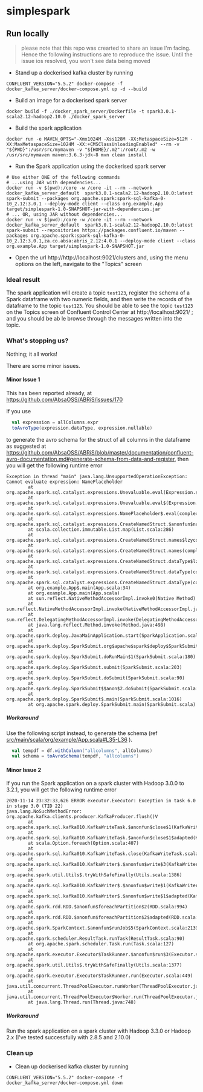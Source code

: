 # simplespark

## Run locally

> please note that this repo was crearted to share an issue I'm facing. Hence the following instructions are to reproduce the issue. Until the issue ios resolved, you won't see data being moved

- Stand up a dockerised kafka cluster by running 
```shell script
CONFLUENT_VERSION="5.5.2" docker-compose -f docker_kafka_server/docker-compose.yml up -d --build
```

- Build an image for a dockerised spark server
```shell script
docker build -f ./docker_spark_server/Dockerfile -t spark3.0.1-scala2.12-hadoop2.10.0 ./docker_spark_server
```

- Build the spark application
```shell script
docker run -e MAVEN_OPTS="-Xmx1024M -Xss128M -XX:MetaspaceSize=512M -XX:MaxMetaspaceSize=1024M -XX:+CMSClassUnloadingEnabled" --rm -v "${PWD}":/usr/src/mymaven -v "${HOME}/.m2":/root/.m2 -w /usr/src/mymaven maven:3.6.3-jdk-8 mvn clean install
```
- Run the Spark application using the dockerised spark server
```shell script
# Use either ONE of the following commands
# ...using JAR with dependencies...
docker run -v $(pwd):/core -w /core -it --rm --network docker_kafka_server_default  spark3.0.1-scala2.12-hadoop2.10.0:latest spark-submit --packages org.apache.spark:spark-sql-kafka-0-10_2.12:3.0.1 --deploy-mode client --class org.example.App target/simplespark-1.0-SNAPSHOT-jar-with-dependencies.jar
# ... OR, using JAR without dependencies...
docker run -v $(pwd):/core -w /core -it --rm --network docker_kafka_server_default  spark3.0.1-scala2.12-hadoop2.10.0:latest spark-submit --repositories https://packages.confluent.io/maven --packages org.apache.spark:spark-sql-kafka-0-10_2.12:3.0.1,za.co.absa:abris_2.12:4.0.1 --deploy-mode client --class org.example.App target/simplespark-1.0-SNAPSHOT.jar
```
- Open the url http://http://localhost:9021/clusters and, using the menu options on the left, navigate to the "Topics" screen

### Ideal result

The spark application will create a topic `test123`, register the schema of a Spark dataframe with two numeric fields, and then write the records of the dataframe to the topic `test123`. You should be able to see the topic `test123` on the Topics screen of Confluent Control Center at http://localhost:9021/ ; and you should be ab le browse through the messages written into the topic. 

### What's stopping us?

Nothing; it all works!

There are some minor issues. 

#### Minor Issue 1

This has been reported already, at https://github.com/AbsaOSS/ABRiS/issues/170

If you use 
```scala
  val expression = allColumns.expr
  toAvroType(expression.dataType, expression.nullable)
```
to generate the avro schema for the struct of all columns in the dataframe as suggested at https://github.com/AbsaOSS/ABRiS/blob/master/documentation/confluent-avro-documentation.md#generate-schema-from-data-and-register, then you will get the following runtime error
```text
Exception in thread "main" java.lang.UnsupportedOperationException: Cannot evaluate expression: NamePlaceholder
        at org.apache.spark.sql.catalyst.expressions.Unevaluable.eval(Expression.scala:301)
        at org.apache.spark.sql.catalyst.expressions.Unevaluable.eval$(Expression.scala:300)
        at org.apache.spark.sql.catalyst.expressions.NamePlaceholder$.eval(complexTypeCreator.scala:302)
        at org.apache.spark.sql.catalyst.expressions.CreateNamedStruct.$anonfun$names$1(complexTypeCreator.scala:377)
        at scala.collection.immutable.List.map(List.scala:286)
        at org.apache.spark.sql.catalyst.expressions.CreateNamedStruct.names$lzycompute(complexTypeCreator.scala:377)
        at org.apache.spark.sql.catalyst.expressions.CreateNamedStruct.names(complexTypeCreator.scala:377)
        at org.apache.spark.sql.catalyst.expressions.CreateNamedStruct.dataType$lzycompute(complexTypeCreator.scala:384)
        at org.apache.spark.sql.catalyst.expressions.CreateNamedStruct.dataType(complexTypeCreator.scala:383)
        at org.apache.spark.sql.catalyst.expressions.CreateNamedStruct.dataType(complexTypeCreator.scala:372)
        at org.example.App$.main(App.scala:34)
        at org.example.App.main(App.scala)
        at sun.reflect.NativeMethodAccessorImpl.invoke0(Native Method)
        at sun.reflect.NativeMethodAccessorImpl.invoke(NativeMethodAccessorImpl.java:62)
        at sun.reflect.DelegatingMethodAccessorImpl.invoke(DelegatingMethodAccessorImpl.java:43)
        at java.lang.reflect.Method.invoke(Method.java:498)
        at org.apache.spark.deploy.JavaMainApplication.start(SparkApplication.scala:52)
        at org.apache.spark.deploy.SparkSubmit.org$apache$spark$deploy$SparkSubmit$$runMain(SparkSubmit.scala:928)
        at org.apache.spark.deploy.SparkSubmit.doRunMain$1(SparkSubmit.scala:180)
        at org.apache.spark.deploy.SparkSubmit.submit(SparkSubmit.scala:203)
        at org.apache.spark.deploy.SparkSubmit.doSubmit(SparkSubmit.scala:90)
        at org.apache.spark.deploy.SparkSubmit$$anon$2.doSubmit(SparkSubmit.scala:1007)
        at org.apache.spark.deploy.SparkSubmit$.main(SparkSubmit.scala:1016)
        at org.apache.spark.deploy.SparkSubmit.main(SparkSubmit.scala)
```

##### Workaround
Use the following script instead, to generate the schema (ref [src/main/scala/org/example/App.scala#L35-L36](blob/spark3.0.1-scala2.12-hadoop2.10.0-abris4.0.1/src/main/scala/org/example/App.scala#L35-L36) ).
```scala
  val tempdf = df.withColumn("allcolumns", allColumns)
  val schema = toAvroSchema(tempdf, "allcolumns")
```

#### Minor Issue 2
If you run the Spark application on a spark cluster with Hadoop 3.0.0 to 3.2.1, you will get the following runtime error
```text
2020-11-14 23:32:33,626 ERROR executor.Executor: Exception in task 6.0 in stage 3.0 (TID 22)
java.lang.NoSuchMethodError: org.apache.kafka.clients.producer.KafkaProducer.flush()V
        at org.apache.spark.sql.kafka010.KafkaWriteTask.$anonfun$close$1(KafkaWriteTask.scala:61)
        at org.apache.spark.sql.kafka010.KafkaWriteTask.$anonfun$close$1$adapted(KafkaWriteTask.scala:60)
        at scala.Option.foreach(Option.scala:407)
        at org.apache.spark.sql.kafka010.KafkaWriteTask.close(KafkaWriteTask.scala:60)
        at org.apache.spark.sql.kafka010.KafkaWriter$.$anonfun$write$3(KafkaWriter.scala:73)
        at org.apache.spark.util.Utils$.tryWithSafeFinally(Utils.scala:1386)
        at org.apache.spark.sql.kafka010.KafkaWriter$.$anonfun$write$1(KafkaWriter.scala:73)
        at org.apache.spark.sql.kafka010.KafkaWriter$.$anonfun$write$1$adapted(KafkaWriter.scala:70)
        at org.apache.spark.rdd.RDD.$anonfun$foreachPartition$2(RDD.scala:994)
        at org.apache.spark.rdd.RDD.$anonfun$foreachPartition$2$adapted(RDD.scala:994)
        at org.apache.spark.SparkContext.$anonfun$runJob$5(SparkContext.scala:2139)
        at org.apache.spark.scheduler.ResultTask.runTask(ResultTask.scala:90)
        at org.apache.spark.scheduler.Task.run(Task.scala:127)
        at org.apache.spark.executor.Executor$TaskRunner.$anonfun$run$3(Executor.scala:446)
        at org.apache.spark.util.Utils$.tryWithSafeFinally(Utils.scala:1377)
        at org.apache.spark.executor.Executor$TaskRunner.run(Executor.scala:449)
        at java.util.concurrent.ThreadPoolExecutor.runWorker(ThreadPoolExecutor.java:1149)
        at java.util.concurrent.ThreadPoolExecutor$Worker.run(ThreadPoolExecutor.java:624)
        at java.lang.Thread.run(Thread.java:748)
```

##### Workaround
Run the spark application on a spark cluster with Hadoop 3.3.0 or Hadoop 2.x (I've tested successfully with 2.8.5 and 2.10.0)

### Clean up

- Clean up dockerised kafka cluster by running 
```shell script
CONFLUENT_VERSION="5.5.2" docker-compose -f docker_kafka_server/docker-compose.yml down
```
